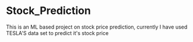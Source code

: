 # Stock_Prediction
This is an ML based project on stock price prediction, currently I have used TESLA'S data set to predict it's stock price
